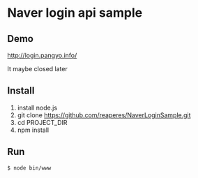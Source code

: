 Naver login api sample
=======================

Demo
-----

http://login.pangyo.info/

It maybe closed later


Install
--------
1. install node.js
2. git clone https://github.com/reaperes/NaverLoginSample.git
3. cd PROJECT_DIR
4. npm install

Run
----

    $ node bin/www
